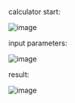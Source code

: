 calculator start:

![image](https://github.com/rinat493/projects/assets/96345525/8c50395e-2ddf-4311-9419-e88d41a949a4)


input parameters:

![image](https://github.com/rinat493/projects/assets/96345525/78719554-0be8-4b91-a266-d9b8d1440f10)


result:

![image](https://github.com/rinat493/projects/assets/96345525/51f5ce0a-bfed-4c7e-b5c7-cd227b21b832)

